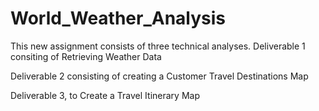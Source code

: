 # World_Weather_Analysis

This new assignment consists of three technical analyses.
Deliverable 1 consiting of Retrieving Weather Data

Deliverable 2 consisting of creating a Customer Travel Destinations Map

Deliverable 3, to Create a Travel Itinerary Map
